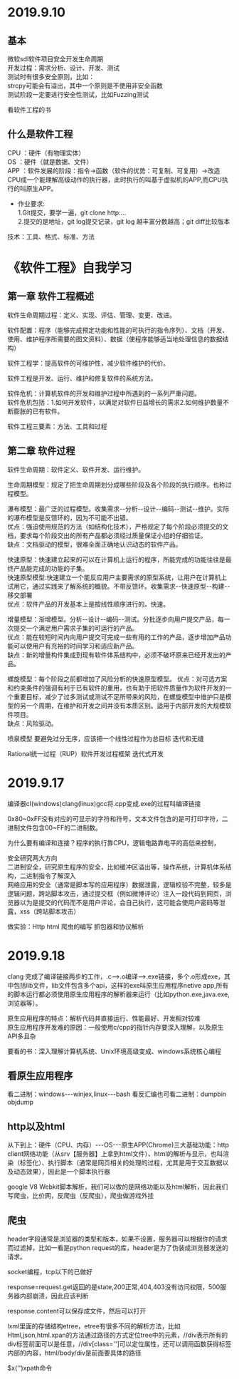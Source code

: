 # 2019.9.10
## 基本
微软sdl软件项目安全开发生命周期  
开发过程：需求分析、设计、开发、测试  
测试时有很多安全原则，比如：  
strcpy可能会有溢出，其中一个原则是不使用非安全函数  
测试阶段一定要进行安全性测试，比如Fuzzing测试  
  
看软件工程的书

## 什么是软件工程

CPU ：硬件（有物理实体）  
OS  ：硬件（就是数据、文件）  
APP ：软件发展的阶段：指令->函数（软件的优势：可复制、可复用）->改造CPU成一个能理解高级动作的执行器，此时执行的叫基于虚拟机的APP,而CPU执行的叫原生APP。

* 作业要求:  
          1.Git提交，要学一遍，git clone http:...  
          2.提交的是地址，git log提交记录，git log 越丰富分数越高；git diff比较版本

技术：工具、格式、标准、方法

# 《软件工程》自我学习

## 第一章 软件工程概述

   软件生命周期过程：定义、实现、评估、管理、变更、改进。  
   
   软件配置：程序（能够完成预定功能和性能的可执行的指令序列）、文档（开发、使用、维护程序所需要的图文资料）、数据（使程序能够适当地处理信息的数据结构）  
   
   软件工程学：提高软件的可维护性，减少软件维护的代价。  
   
   软件工程是开发、运行、维护和修复软件的系统方法。  

   软件危机：计算机软件的开发和维护过程中所遇到的一系列严重问题。  
   软件危机包括：1.如何开发软件，以满足对软件日益增长的需求2.如何维护数量不断膨胀的已有软件。

   软件工程三要素：方法、工具和过程

## 第二章 软件过程

   软件生命周期：软件定义、软件开发、运行维护。  
   
   生命周期模型：规定了把生命周期划分成哪些阶段及各个阶段的执行顺序。也称过程模型。

   瀑布模型：最广泛的过程模型。收集需求--分析--设计--编码--测试--维护。实际的瀑布模型是反馈环的，因为不可能不出错。  
   优点：强迫使用规范的方法（如结构化技术），严格规定了每个阶段必须提交的文档，要求每个阶段交出的所有产品都必须经过质量保证小组的仔细验证。  
   缺点：文档驱动的模型，很难全面正确地认识动态的软件产品。

   快速原型：快速建立起来的可以在计算机上运行的程序，所能完成的功能往往是最终产品能完成的功能的子集。  
   快速原型模型:快速建立一个能反应用户主要需求的原型系统，让用户在计算机上试用它，通过实践来了解系统的概貌。不带反馈环。收集需求--快速原型--构建--移交部署  
   优点：软件产品的开发基本上是按线性顺序进行的。快速。  

   增量模型：渐增模型。分析--设计--编码--测试。分批逐步向用户提交产品，每一次提交一个满足用户需求子集的可运行的产品。  
   优点：能在较短时间内向用户提交可完成一些有用的工作的产品，逐步增加产品功能可以使用户有充裕的时间学习和适应新产品。  
   缺点：新的增量构件集成到现有软件体系结构中，必须不破坏原来已经开发出的产品。

   螺旋模型：每个阶段之前都增加了风险分析的快速原型模型。
   优点：对可选方案和约束条件的强调有利于已有软件的重用，也有助于把软件质量作为软件开发的一个重要目标，减少了过多测试或测试不足所带来的风险，在螺旋模型中维护只是模型的另一个周期，在维护和开发之间并没有本质区别。适用于内部开发的大规模软件项目。  
   缺点：风险驱动。

   喷泉模型 要避免过分无序，应该把一个线性过程作为总目标 迭代和无缝

   Rational统一过程（RUP）软件开发过程框架 迭代式开发




# 2019.9.17

编译器cl(windows)clang(linux)gcc将.cpp变成.exe的过程叫编译链接

0x80~0xFF没有对应的可显示的字符和符号，文本文件包含的是可打印字符，二进制文件包含00~FF的二进制数。

为什么要有编译和连接？程序的执行靠CPU，逻辑电路靠电平的高低来控制，

安全研究两大方向  
二进制安全，研究原生程序的安全，比如缓冲区溢出等，操作系统，计算机体系结构，二进制指令了解深入  
网络应用的安全（通常是脚本写的应用程序）数据泄露，逻辑校验不完整，较多是逻辑问题，跨站脚本攻击，通过提交框（例如微博评论）注入一段代码到网页，浏览器以为是提交的代码而不是用户评论，会自己执行，这可能会使用户密码等泄露，xss（跨站脚本攻击）

做实验：Http html 爬虫的编写 抓包器和协议解析

# 2019.9.18

clang 完成了编译链接两步的工作，.c-->.o编译-->.exe链接，多个.o形成exe，其中包括lib文件，lib文件包含多个api，这样的exe叫原生应用程序netive app,所有的脚本运行都必须使用原生应用程序的解析器来运行（比如python.exe,java.exe,浏览器等）。 


原生应用程序的特点：解析代码并直接运行、性能最好、开发相对较难  
原生应用程序开发难的原因：一般使用c/cpp的指针内存要深入理解，以及原生API多且杂    


要看的书：深入理解计算机系统、Unix环境高级变成、windows系统核心编程  

  ## 看原生应用程序  

  看二进制：windows---winjex,linux---bash 
  看反汇编也可看二进制：dumpbin objdump

## http以及html

从下到上：硬件（CPU、内存）---OS---原生APP(Chrome)三大基础功能：http client网络功能（从srv【服务器】上拿到html文件）、html的解析与显示，也叫渲染（标签化）、执行脚本（通常是网页相关的处理的过程，尤其是用于交互数据以及动态效果），因此是一个脚本执行器

google V8 Webkit脚本解析，我们可以做的是网络功能以及html解析，因此我们写爬虫，比价网，反爬虫（反爬虫），爬虫做游戏外挂

## 爬虫

header字段通常是浏览器的类型和版本，如果不设置，服务器可以根据你的请求而过滤掉，比如一看是python request的库，header是为了伪装成浏览器发送的请求。

socket编程，tcp以下的已做好

response=request.get返回的是state,200正常,404,403没有访问权限，500服务器内部崩溃，因此应该判断

response.content可以保存成文件，然后可以打开

lxml里面的存储结构etree，etree有很多不同的解析方法，比如Html,json,html.xpan的方法通过路径的方式定位tree中的元素，//div表示所有的div标签前面可以是任意，//div[class='']可以定位属性，还可以调用函数获得标签内部的内容，html/body/div是前面要具体的路径

$x('')xpath命令



